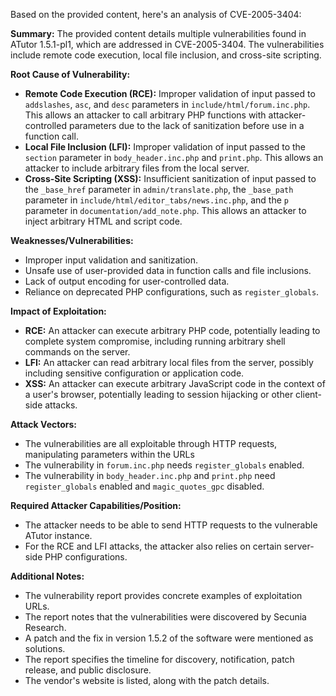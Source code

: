 Based on the provided content, here's an analysis of CVE-2005-3404:

**Summary:** The provided content details multiple vulnerabilities found in ATutor 1.5.1-pl1, which are addressed in CVE-2005-3404. The vulnerabilities include remote code execution, local file inclusion, and cross-site scripting.

**Root Cause of Vulnerability:**
- **Remote Code Execution (RCE):** Improper validation of input passed to `addslashes`, `asc`, and `desc` parameters in `include/html/forum.inc.php`. This allows an attacker to call arbitrary PHP functions with attacker-controlled parameters due to the lack of sanitization before use in a function call.
- **Local File Inclusion (LFI):** Improper validation of input passed to the `section` parameter in `body_header.inc.php` and `print.php`. This allows an attacker to include arbitrary files from the local server.
- **Cross-Site Scripting (XSS):** Insufficient sanitization of input passed to the `_base_href` parameter in `admin/translate.php`, the `_base_path` parameter in `include/html/editor_tabs/news.inc.php`, and the `p` parameter in `documentation/add_note.php`. This allows an attacker to inject arbitrary HTML and script code.

**Weaknesses/Vulnerabilities:**
- Improper input validation and sanitization.
- Unsafe use of user-provided data in function calls and file inclusions.
- Lack of output encoding for user-controlled data.
- Reliance on deprecated PHP configurations, such as `register_globals`.

**Impact of Exploitation:**
- **RCE:** An attacker can execute arbitrary PHP code, potentially leading to complete system compromise, including running arbitrary shell commands on the server.
- **LFI:** An attacker can read arbitrary local files from the server, possibly including sensitive configuration or application code.
- **XSS:** An attacker can execute arbitrary JavaScript code in the context of a user's browser, potentially leading to session hijacking or other client-side attacks.

**Attack Vectors:**
- The vulnerabilities are all exploitable through HTTP requests, manipulating parameters within the URLs
- The vulnerability in `forum.inc.php` needs `register_globals` enabled.
- The vulnerability in `body_header.inc.php` and `print.php` need `register_globals` enabled and `magic_quotes_gpc` disabled.

**Required Attacker Capabilities/Position:**
- The attacker needs to be able to send HTTP requests to the vulnerable ATutor instance.
- For the RCE and LFI attacks,  the attacker also relies on certain server-side PHP configurations.

**Additional Notes:**
- The vulnerability report provides concrete examples of exploitation URLs.
- The report notes that the vulnerabilities were discovered by Secunia Research.
- A patch and the fix in version 1.5.2 of the software were mentioned as solutions.
- The report specifies the timeline for discovery, notification, patch release, and public disclosure.
- The vendor's website is listed, along with the patch details.